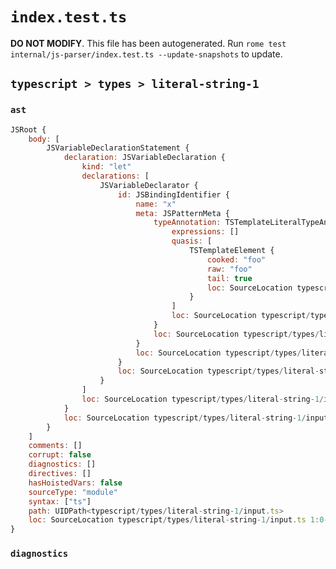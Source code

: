 # `index.test.ts`

**DO NOT MODIFY**. This file has been autogenerated. Run `rome test internal/js-parser/index.test.ts --update-snapshots` to update.

## `typescript > types > literal-string-1`

### `ast`

```javascript
JSRoot {
	body: [
		JSVariableDeclarationStatement {
			declaration: JSVariableDeclaration {
				kind: "let"
				declarations: [
					JSVariableDeclarator {
						id: JSBindingIdentifier {
							name: "x"
							meta: JSPatternMeta {
								typeAnnotation: TSTemplateLiteralTypeAnnotation {
									expressions: []
									quasis: [
										TSTemplateElement {
											cooked: "foo"
											raw: "foo"
											tail: true
											loc: SourceLocation typescript/types/literal-string-1/input.ts 1:8-1:11
										}
									]
									loc: SourceLocation typescript/types/literal-string-1/input.ts 1:7-1:12
								}
								loc: SourceLocation typescript/types/literal-string-1/input.ts 1:4-1:12
							}
							loc: SourceLocation typescript/types/literal-string-1/input.ts 1:4-1:12
						}
						loc: SourceLocation typescript/types/literal-string-1/input.ts 1:4-1:12
					}
				]
				loc: SourceLocation typescript/types/literal-string-1/input.ts 1:0-1:13
			}
			loc: SourceLocation typescript/types/literal-string-1/input.ts 1:0-1:13
		}
	]
	comments: []
	corrupt: false
	diagnostics: []
	directives: []
	hasHoistedVars: false
	sourceType: "module"
	syntax: ["ts"]
	path: UIDPath<typescript/types/literal-string-1/input.ts>
	loc: SourceLocation typescript/types/literal-string-1/input.ts 1:0-2:0
}
```

### `diagnostics`

```

```
